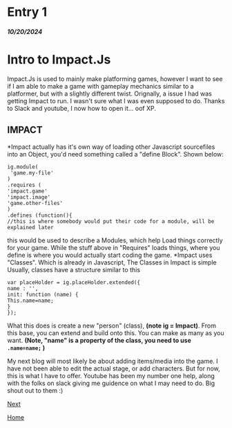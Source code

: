 # Entry 1
##### 10/20/2024

# Intro to Impact.Js

Impact.Js is used to mainly make platforming games, however I want to see if I am able to make a game with gameplay mechanics similar to a platformer, but with a slightly different twist. Orignally, a issue I had was getting Impact to run. I wasn't sure what I was even supposed to do. Thanks to Slack and youtube, I now how to open it... oof XP.

## IMPACT
*Impact actually has it's own way of loading other Javascript sourcefiles into an Object, you'd need something called a "define Block". Shown below:
```
ig.module(
 'game.my-file'
)
.requires (
'impact.game'
'impact.image'
'game.other-files'
)
.defines (function(){
//this is where somebody would put their code for a module, will be explained later
```
this would be used to describe a Modules, which help Load things correctly for your game. While the stuff above in "Requires" loads things, where you define is where you would actually start coding the game.
*Impact uses "Classes". Which is already in Javascript, The Classes in Impact is simple Usually, classes have a structure similar to this
```
var placeHolder = ig.placeHolder.extended({
name : '',
init: function (name) {
This.name=name;
}
});
```
What this does is create a new "person" (class), **(note ig = Impact)**. From this base, you can extend and build onto this. You can make as many as you want. **(Note, "name" is a property of the class, you need to use ``.name=name;`` )**

My next blog will most likely be about adding items/media into the game. I have not been able to edit the actual stage, or add characters. But for now, this is what I have to offer. Youtube has been my number one help, along with the folks on slack giving me guidence on what I may need to do. Big shout out to them :) 

[Next](entry02.md)

[Home](../README.md)
